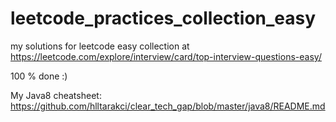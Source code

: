 # leetcode_practices_collection_easy
my solutions for leetcode easy collection at https://leetcode.com/explore/interview/card/top-interview-questions-easy/

100 % done :)

My Java8 cheatsheet: https://github.com/hlltarakci/clear_tech_gap/blob/master/java8/README.md
